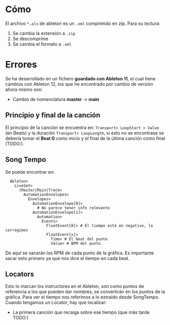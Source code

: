 # Cómo
El archivo `*.als` de ableton es un `.xml` comprimido en zip.
Para su lectura:
1. Se cambia la extensión a `.zip`
2. Se descomprime
3. Se cambia el formato a `.xml`

# Errores
Se ha desarrollado en un fichero **guardado con Ableton 11**, el cual tiene cambios con Ableton 12, los que he encontrado por cambio de versión ahora mismo son:
- Cambio de nomenclatura **master** -> **main**

## Principio y final de la canción
El principio de la canción se encuentra en: `Transport> LoopStart > Value` (en Beats) y la duración `Transport> LoopLength`, si esto no se encontrase se debería tomar el **Beat 0** como inicio y el final de la última canción como final (TODO:). 


## Song Tempo
Se puede encontrar en:
```
  Ableton>
    LiveSet>
      (Master|Main)Track>
        AutomationEnvelopes>
          Envelopes>
            AutomationEnvelope[0]> 
              # No parece tener info relevante
            AutomationEnvelope[1]>
              Automation>
                Events>
                  FloatEvent[0]> # El tiempo está en negativo, lo corregimos
                  FloatEvent[x]> 
                    Time> # El beat del punto
                    Value> # BPM del punto
```
De aquí se sacarán los RPM de cada punto de la gráfica.
Es importante sacar esto primero ya que nos dice el tiempo en cada beat.

## Locators
Esto lo marcan los instructores en el Ableton, son como puntos de referencia a los que pueden dar nombres, se convertirán en los puntos de la gráfica. Para ver el tiempo nos referimos a lo extraído desde SongTempo.
Cuando tengamos un Locator, hay que localizar:
 - La primera canción que recaiga sobre ese tiempo (que más tarde TODO:)





